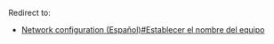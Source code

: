 Redirect to:

*   [Network configuration (Español)#Establecer el nombre del equipo](/index.php/Network_configuration_(Espa%C3%B1ol)#Establecer_el_nombre_del_equipo "Network configuration (Español)")